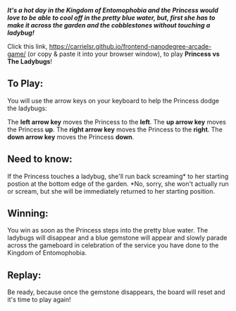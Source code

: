 
_**It's a hot day in the Kingdom of Entomophobia and the Princess would love to be able to cool off in the pretty blue water, but, first she has to make it across the garden and the cobblestones without touching a ladybug!**_


Click this link, https://carrielsr.github.io/frontend-nanodegree-arcade-game/ (or copy & paste it into your browser window), to play **Princess vs The Ladybugs**!


## To Play:

You will use the arrow keys on your keyboard to help the Princess dodge the ladybugs:

The **left arrow key** moves the Princess to the **left**.
The **up arrow key** moves the Princess **up**.
The **right arrow key** moves the Princess to the **right**.
The **down arrow key** moves the Princess **down**.


## Need to know:

If the Princess touches a ladybug, she'll run back screaming* to her starting postion at the bottom edge of the garden. *No, sorry, she won't actually run or scream, but she will be immediately returned to her starting position. 


## Winning: 

You win as soon as the Princess steps into the pretty blue water. The ladybugs will disappear and a blue gemstone will appear and slowly parade across the gameboard in celebration of the service you have done to the Kingdom of Entomophobia.


## Replay:

Be ready, because once the gemstone disappears, the board will reset and it's time to play again! 








